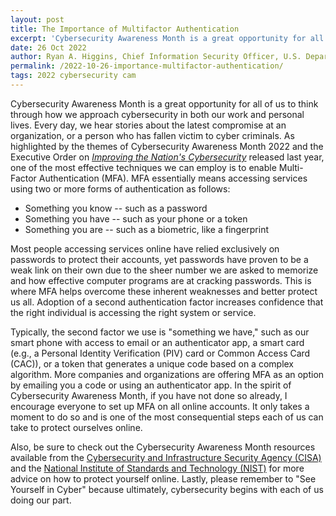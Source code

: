 ```yaml
---
layout: post
title: The Importance of Multifactor Authentication
excerpt: 'Cybersecurity Awareness Month is a great opportunity for all of us to think through how we approach cybersecurity in both our work and personal lives.' 
date: 26 Oct 2022
author: Ryan A. Higgins, Chief Information Security Officer, U.S. Department of Commerce
permalink: /2022-10-26-importance-multifactor-authentication/
tags: 2022 cybersecurity cam
---
```


Cybersecurity Awareness Month is a great opportunity for all of us to think through how we approach cybersecurity in both our work and personal lives. Every day, we hear stories about the latest compromise at an organization, or a person who has fallen victim to cyber criminals. As highlighted by the themes of Cybersecurity Awareness Month 2022 and the Executive Order on [*Improving the Nation's Cybersecurity*](https://www.whitehouse.gov/briefing-room/presidential-actions/2021/05/12/executive-order-on-improving-the-nations-cybersecurity/) released last year, one of the most effective techniques we can employ is to enable Multi-Factor Authentication (MFA). MFA essentially means accessing services using two or more forms of authentication as follows:

- Something you know -- such as a password
- Something you have -- such as your phone or a token
- Something you are -- such as a biometric, like a fingerprint

Most people accessing services online have relied exclusively on passwords to protect their accounts, yet passwords have proven to be a weak link on their own due to the sheer number we are asked to memorize and how effective computer programs are at cracking passwords. This is where MFA helps overcome these inherent weaknesses and better protect us all. Adoption of a second authentication factor increases confidence that the right individual is accessing the right system or service.

Typically, the second factor we use is "something we have," such as our smart phone with access to email or an authenticator app, a smart card (e.g., a Personal Identity Verification (PIV) card or Common Access Card (CAC)), or a token that generates a unique code based on a complex algorithm. More companies and organizations are offering MFA as an option by emailing you a code or using an authenticator app. In the spirit of Cybersecurity Awareness Month, if you have not done so already, I encourage everyone to set up MFA on all online accounts. It only takes a moment to do so and is one of the most consequential steps each of us can take to protect ourselves online.

Also, be sure to check out the Cybersecurity Awareness Month resources available from the [Cybersecurity and Infrastructure Security Agency (CISA)](https://www.cisa.gov/cybersecurity-awareness-month) and the [National Institute of Standards and Technology (NIST)](https://www.nist.gov/cybersecurity/cybersecurity-awareness-month) for more advice on how to protect yourself online. Lastly, please remember to "See Yourself in Cyber" because ultimately, cybersecurity begins with each of us doing our part.